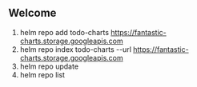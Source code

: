 ## Welcome 
1. helm repo add todo-charts https://fantastic-charts.storage.googleapis.com
2. helm repo index todo-charts --url https://fantastic-charts.storage.googleapis.com
3. helm repo update
4. helm repo list

